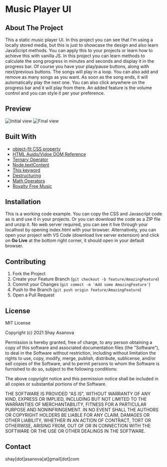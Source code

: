 # Music Player UI

## About The Project

This a static music player UI.
In this project you can see that I'm using a locally stored media, but this is just to showcase the design and also learn JavaScript methods.
You can apply this to your projects or learn how to achieve this with vanilla JS.
In this project you can learn methods to calculate the song progress in minutes and seconds and display it in the progress bar.
Of course you have your play/pause buttons, along with next/previous buttons. The songs will play in a loop. You can also add and remove as many songs as you want.
As soon as the song ends, it will automatically play the next one. You can also click anywhere on the progress bar and it will play from there.
An added feature is the volume control and you can style it per your preference.

## Preview

![Initial view](media/image1.gif)
![Final view](media/image2.gif)

## Built With

- [object-fit CSS property](https://developer.mozilla.org/en-US/docs/Web/CSS/object-fit)
- [HTML Auido/Vidoe DOM Reference](https://www.w3schools.com/tags/ref_av_dom.asp)
- [Ternary Operator](https://developer.mozilla.org/en-US/docs/Web/JavaScript/Reference/Operators/Conditional_Operator)
- [Node.textContent](https://developer.mozilla.org/en-US/docs/Web/API/Node/textContent)
- [This keyword](https://www.w3schools.com/js/js_this.asp)
- [Destructuring](https://developer.mozilla.org/en-US/docs/Web/JavaScript/Reference/Operators/Destructuring_assignment)
- [Math Operators](https://developer.mozilla.org/en-US/docs/Web/JavaScript/Reference/Operators)
- [Royalty Free Music](https://artlist.io/en?p=Google)

## Installation

This is a working code example.
You can copy the CSS and Javascript code as is and use it in your projects.
Or you can download the code as a ZIP file and unzip it. No web server required, you can see it live through your localhost by opening index.html with your browser. Alternatively, you can open your project with VS Code (download live server extension) and click on **Go Live** at the bottom right corner, it should open in your default browser.

## Contributing

1. Fork the Project
2. Create your Feature Branch (`git checkout -b feature/AmazingFeature`)
3. Commit your Changes (`git commit -m 'Add some AmazingFeature'`)
4. Push to the Branch (`git push origin feature/AmazingFeature`)
5. Open a Pull Request

## License

MIT License

Copyright (c) 2021 Shay Asanova

Permission is hereby granted, free of charge, to any person obtaining a copy
of this software and associated documentation files (the "Software"), to deal
in the Software without restriction, including without limitation the rights
to use, copy, modify, merge, publish, distribute, sublicense, and/or sell
copies of the Software, and to permit persons to whom the Software is
furnished to do so, subject to the following conditions:

The above copyright notice and this permission notice shall be included in all
copies or substantial portions of the Software.

THE SOFTWARE IS PROVIDED "AS IS", WITHOUT WARRANTY OF ANY KIND, EXPRESS OR
IMPLIED, INCLUDING BUT NOT LIMITED TO THE WARRANTIES OF MERCHANTABILITY,
FITNESS FOR A PARTICULAR PURPOSE AND NONINFRINGEMENT. IN NO EVENT SHALL THE
AUTHORS OR COPYRIGHT HOLDERS BE LIABLE FOR ANY CLAIM, DAMAGES OR OTHER
LIABILITY, WHETHER IN AN ACTION OF CONTRACT, TORT OR OTHERWISE, ARISING FROM,
OUT OF OR IN CONNECTION WITH THE SOFTWARE OR THE USE OR OTHER DEALINGS IN THE
SOFTWARE.

## Contact

shay[dot]asanova[at]gmail[dot]com
